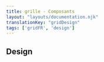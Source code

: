 ```yaml
---
title: grille - Composants
layout: "layouts/documentation.njk"
translationKey: "gridDesign"
tags: ['gridFR', 'design']
---
```


## Design